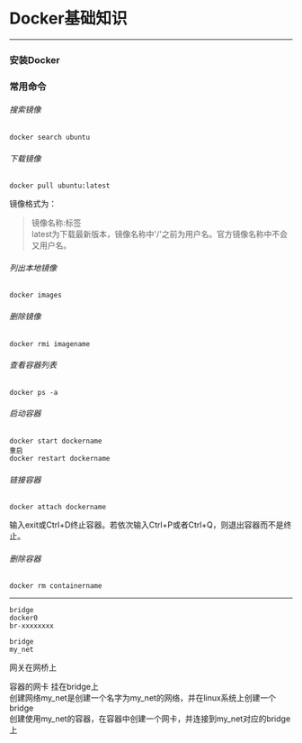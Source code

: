 # Docker基础知识
***

### 安装Docker


### 常用命令
###### 搜索镜像
```
docker search ubuntu
```

###### 下载镜像
```
docker pull ubuntu:latest
```

镜像格式为：  
> 镜像名称:标签  
latest为下载最新版本，镜像名称中'/'之前为用户名。官方镜像名称中不会又用户名。

###### 列出本地镜像
```
docker images
```

###### 删除镜像
```
docker rmi imagename
```

###### 查看容器列表
```
docker ps -a
```

###### 启动容器
```
docker start dockername
重启
docker restart dockername
```

###### 链接容器
```
docker attach dockername
```
输入exit或Ctrl+D终止容器。若依次输入Ctrl+P或者Ctrl+Q，则退出容器而不是终止。

###### 删除容器
```
docker rm containername
```

***
```
bridge
docker0  
br-xxxxxxxx

bridge
my_net
```

网关在网桥上 

容器的网卡 挂在bridge上  
创建网络my_net是创建一个名字为my_net的网络，并在linux系统上创建一个bridge  
创建使用my_net的容器，在容器中创建一个网卡，并连接到my_net对应的bridge上
